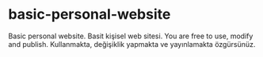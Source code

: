 # basic-personal-website
Basic personal website.                                   Basit kişisel web sitesi.
You are free to use, modify and publish.                  Kullanmakta, değişiklik yapmakta ve yayınlamakta özgürsünüz.
